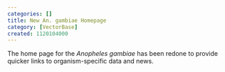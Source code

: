 ```yaml
---
categories: []
title: New An. gambiae Homepage
category: [VectorBase]
created: 1120104000
---
```

The home page for the <em>Anopheles gambiae</em> has been redone to provide quicker links to organism-specific data and news. 

